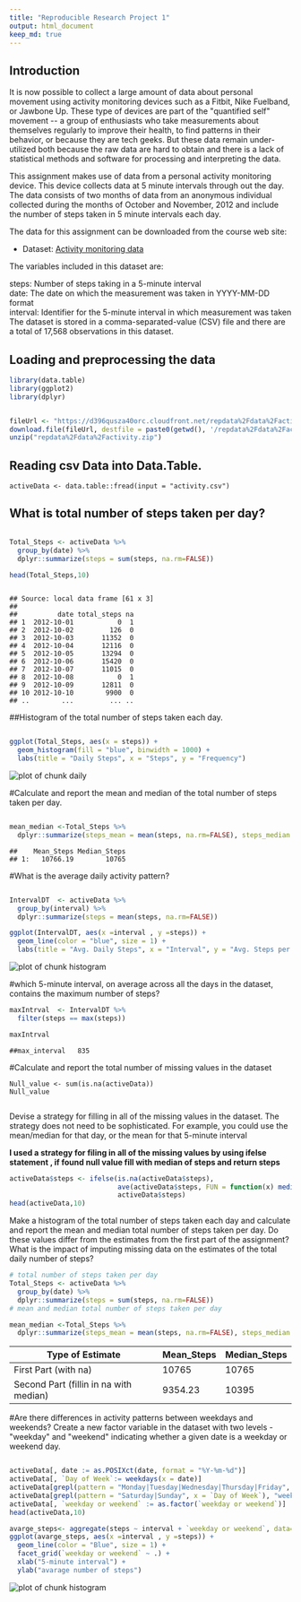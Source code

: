 ```yaml
---
title: "Reproducible Research Project 1"
output: html_document
keep_md: true
--- 
```


## Introduction


It is now possible to collect a large amount of data about personal movement using activity monitoring devices such as a Fitbit, Nike Fuelband, or Jawbone Up. These type of devices are part of the "quantified self" movement -- a group of enthusiasts who take measurements about themselves regularly to improve their health, to find patterns in their behavior, or because they are tech geeks. But these data remain under-utilized both because the raw data are hard to obtain and there is a lack of statistical methods and software for processing and interpreting the data.

This assignment makes use of data from a personal activity monitoring device. This device collects data at 5 minute intervals through out the day. The data consists of two months of data from an anonymous individual collected during the months of October and November, 2012 and include the number of steps taken in 5 minute intervals each day.

The data for this assignment can be downloaded from the course web site:

* Dataset: [Activity monitoring data](https://d396qusza40orc.cloudfront.net/repdata%2Fdata%2Factivity.zip) 

The variables included in this dataset are:

steps: Number of steps taking in a 5-minute interval</br>
date: The date on which the measurement was taken in YYYY-MM-DD format </br>
interval: Identifier for the 5-minute interval in which measurement was taken </br>
The dataset is stored in a comma-separated-value (CSV) file and there are a total of 17,568 observations in this dataset. 

## Loading and preprocessing the data

```r
library(data.table)
library(ggplot2)
library(dplyr)


fileUrl <- "https://d396qusza40orc.cloudfront.net/repdata%2Fdata%2Factivity.zip"
download.file(fileUrl, destfile = paste0(getwd(), '/repdata%2Fdata%2Factivity.zip'), method = "curl")
unzip("repdata%2Fdata%2Factivity.zip")

```

## Reading csv Data into Data.Table. 
```{r echo=FALSE}
activeData <- data.table::fread(input = "activity.csv")
```

## What is  total number of steps taken per day?
 

```r

Total_Steps <- activeData %>%
  group_by(date) %>%
  dplyr::summarize(steps = sum(steps, na.rm=FALSE))

head(Total_Steps,10)

```
```

## Source: local data frame [61 x 3]
## 
##          date total_steps na
## 1  2012-10-01           0  1
## 2  2012-10-02         126  0
## 3  2012-10-03       11352  0
## 4  2012-10-04       12116  0
## 5  2012-10-05       13294  0
## 6  2012-10-06       15420  0
## 7  2012-10-07       11015  0
## 8  2012-10-08           0  1
## 9  2012-10-09       12811  0
## 10 2012-10-10        9900  0
## ..        ...         ... ..
```

##Histogram of the total number of steps taken each day. 

```r

ggplot(Total_Steps, aes(x = steps)) +
  geom_histogram(fill = "blue", binwidth = 1000) +
  labs(title = "Daily Steps", x = "Steps", y = "Frequency")

```
![plot of chunk daily](figure/unnamed-chunk-4-1.png) 


#Calculate and report the mean and median of the total number of steps taken per day. 

```r

mean_median <-Total_Steps %>%
  dplyr::summarize(steps_mean = mean(steps, na.rm=FALSE), steps_median = median(steps, na.rm=FALSE))

```
    ##    Mean_Steps Median_Steps
    ## 1:   10766.19        10765


#What is the average daily activity pattern?
 
```r

IntervalDT  <- activeData %>%
  group_by(interval) %>%
  dplyr::summarize(steps = mean(steps, na.rm=FALSE))

ggplot(IntervalDT, aes(x =interval , y =steps)) +
  geom_line(color = "blue", size = 1) +
  labs(title = "Avg. Daily Steps", x = "Interval", y = "Avg. Steps per day")

```
![plot of chunk histogram](figure/unnamed-chunk-6-1.png) 


#which 5-minute interval, on average across all the days in the dataset, contains the maximum number of steps?
 
```r
maxIntrval  <- IntervalDT %>%
  filter(steps == max(steps))

maxIntrval
```
    ##max_interval   835
    
#Calculate and report the total number of missing values in the dataset
```{r echo=FALSE}
Null_value <- sum(is.na(activeData))
Null_value
  
```

Devise a strategy for filling in all of the missing values in the dataset. The strategy does not need to be sophisticated. For example, you could use the mean/median for that day, or the mean for that 5-minute interval

<b>I used a strategy for filing in all of the missing values by using ifelse statement , if found null value fill with median of steps and return steps </b>

```r
activeData$steps <- ifelse(is.na(activeData$steps),
                           ave(activeData$steps, FUN = function(x) median(x,na.rm=FALSE)),
                           activeData$steps)
head(activeData,10)
```

Make a histogram of the total number of steps taken each day and calculate and report the mean and median total number of steps taken per day. Do these values differ from the estimates from the first part of the assignment? What is the impact of imputing missing data on the estimates of the total daily number of steps?

```r
# total number of steps taken per day
Total_Steps <- activeData %>%
  group_by(date) %>%
  dplyr::summarize(steps = sum(steps, na.rm=FALSE))
# mean and median total number of steps taken per day

mean_median <-Total_Steps %>%
  dplyr::summarize(steps_mean = mean(steps, na.rm=FALSE), steps_median = median(steps, na.rm=FALSE))

```

Type of Estimate | Mean_Steps | Median_Steps
--- | --- | ---
First Part (with na) | 10765 | 10765
Second Part (fillin in na with median) | 9354.23 | 10395

#Are there differences in activity patterns between weekdays and weekends?
Create a new factor variable in the dataset with two levels - "weekday" and "weekend" indicating whether a given date is a weekday or weekend day.

```r

activeData[, date := as.POSIXct(date, format = "%Y-%m-%d")]
activeData[, `Day of Week`:= weekdays(x = date)]
activeData[grepl(pattern = "Monday|Tuesday|Wednesday|Thursday|Friday", x = `Day of Week`), "weekday or weekend"] <- "weekday"
activeData[grepl(pattern = "Saturday|Sunday", x = `Day of Week`), "weekday or weekend"] <- "weekend"
activeData[, `weekday or weekend` := as.factor(`weekday or weekend`)]
head(activeData,10)

```


```r
avarge_steps<- aggregate(steps ~ interval + `weekday or weekend`, data=activeData,mean)
ggplot(avarge_steps, aes(x =interval , y =steps)) +
  geom_line(color = "Blue", size = 1) +
  facet_grid(`weekday or weekend` ~ .) +
  xlab("5-minute interval") + 
  ylab("avarage number of steps")

```
![plot of chunk histogram](figure/unnamed-chunk-12-1.png) 
